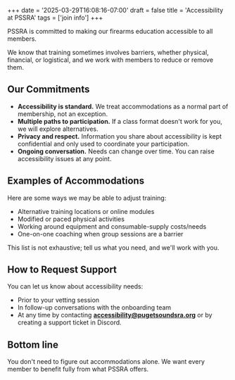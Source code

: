 +++
date = '2025-03-29T16:08:16-07:00'
draft = false
title = 'Accessibility at PSSRA'
tags = ['join info']
+++


PSSRA is committed to making our firearms education accessible to all members.

We know that training sometimes involves barriers, whether physical, financial, or logistical, and we work with members to reduce or remove them.

<!--more-->

## Our Commitments
- **Accessibility is standard.** We treat accommodations as a normal part of membership, not an exception.
- **Multiple paths to participation.** If a class format doesn't work for you, we will explore alternatives.
- **Privacy and respect.** Information you share about accessibility is kept confidential and only used to coordinate your participation.
- **Ongoing conversation.** Needs can change over time. You can raise accessibility issues at any point.

## Examples of Accommodations
Here are some ways we may be able to adjust training:
- Alternative training locations or online modules
- Modified or paced physical activities
- Working around equipment and consumable-supply costs/needs
- One-on-one coaching when group sessions are a barrier

This list is not exhaustive; tell us what you need, and we'll work with you.

## How to Request Support
You can let us know about accessibility needs:
- Prior to your vetting session
- In follow-up conversations with the onboarding team  
- At any time by contacting **accessibility@pugetsoundsra.org** or by creating a support ticket in Discord.

## Bottom line
You don't need to figure out accommodations alone. We want every member to benefit fully from what PSSRA offers.
